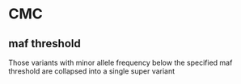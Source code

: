 # CMC
## maf threshold
Those variants with minor allele frequency below the specified maf threshold are collapsed into a single super variant 
